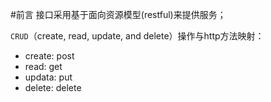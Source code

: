 #前言
接口采用基于面向资源模型(restful)来提供服务；

`CRUD`（create, read, update, and delete）操作与http方法映射：
- create: post
- read: get
- updata: put
- delete: delete
